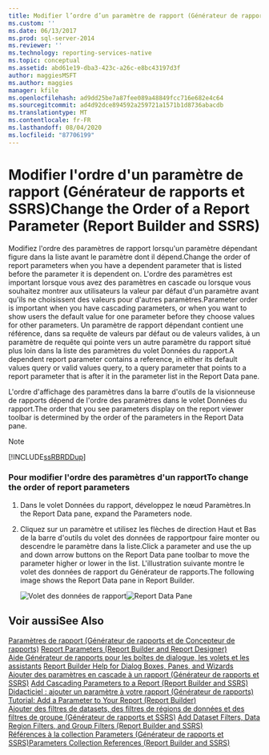 ```yaml
---
title: Modifier l’ordre d’un paramètre de rapport (Générateur de rapports et SSRS) | Microsoft Docs
ms.custom: ''
ms.date: 06/13/2017
ms.prod: sql-server-2014
ms.reviewer: ''
ms.technology: reporting-services-native
ms.topic: conceptual
ms.assetid: abd61e19-dba3-423c-a26c-e8bc43197d3f
author: maggiesMSFT
ms.author: maggies
manager: kfile
ms.openlocfilehash: ad9dd25be7a87fee089a48849fcc716e682e4c64
ms.sourcegitcommit: ad4d92dce894592a259721a1571b1d8736abacdb
ms.translationtype: MT
ms.contentlocale: fr-FR
ms.lasthandoff: 08/04/2020
ms.locfileid: "87706199"
---
```

# <a name="change-the-order-of-a-report-parameter-report-builder-and-ssrs"></a><span data-ttu-id="9b4d9-102">Modifier l'ordre d'un paramètre de rapport (Générateur de rapports et SSRS)</span><span class="sxs-lookup"><span data-stu-id="9b4d9-102">Change the Order of a Report Parameter (Report Builder and SSRS)</span></span>
  <span data-ttu-id="9b4d9-103">Modifiez l'ordre des paramètres de rapport lorsqu'un paramètre dépendant figure dans la liste avant le paramètre dont il dépend.</span><span class="sxs-lookup"><span data-stu-id="9b4d9-103">Change the order of report parameters when you have a dependent parameter that is listed before the parameter it is dependent on.</span></span> <span data-ttu-id="9b4d9-104">L'ordre des paramètres est important lorsque vous avez des paramètres en cascade ou lorsque vous souhaitez montrer aux utilisateurs la valeur par défaut d'un paramètre avant qu'ils ne choisissent des valeurs pour d'autres paramètres.</span><span class="sxs-lookup"><span data-stu-id="9b4d9-104">Parameter order is important when you have cascading parameters, or when you want to show users the default value for one parameter before they choose values for other parameters.</span></span> <span data-ttu-id="9b4d9-105">Un paramètre de rapport dépendant contient une référence, dans sa requête de valeurs par défaut ou de valeurs valides, à un paramètre de requête qui pointe vers un autre paramètre du rapport situé plus loin dans la liste des paramètres du volet Données du rapport.</span><span class="sxs-lookup"><span data-stu-id="9b4d9-105">A dependent report parameter contains a reference, in either its default values query or valid values query, to a query parameter that points to a report parameter that is after it in the parameter list in the Report Data pane.</span></span>  
  
 <span data-ttu-id="9b4d9-106">L'ordre d'affichage des paramètres dans la barre d'outils de la visionneuse de rapports dépend de l'ordre des paramètres dans le volet Données du rapport.</span><span class="sxs-lookup"><span data-stu-id="9b4d9-106">The order that you see parameters display on the report viewer toolbar is determined by the order of the parameters in the Report Data pane.</span></span>  
  
> [!NOTE]  
>  [!INCLUDE[ssRBRDDup](../../includes/ssrbrddup-md.md)]  
  
### <a name="to-change-the-order-of-report-parameters"></a><span data-ttu-id="9b4d9-107">Pour modifier l'ordre des paramètres d'un rapport</span><span class="sxs-lookup"><span data-stu-id="9b4d9-107">To change the order of report parameters</span></span>  
  
1.  <span data-ttu-id="9b4d9-108">Dans le volet Données du rapport, développez le nœud Paramètres.</span><span class="sxs-lookup"><span data-stu-id="9b4d9-108">In the Report Data pane, expand the Parameters node.</span></span>  
  
2.  <span data-ttu-id="9b4d9-109">Cliquez sur un paramètre et utilisez les flèches de direction Haut et Bas de la barre d'outils du volet des données de rapportpour faire monter ou descendre le paramètre dans la liste.</span><span class="sxs-lookup"><span data-stu-id="9b4d9-109">Click a parameter and use the up and down arrow buttons on the Report Data pane toolbar to move the parameter higher or lower in the list.</span></span> <span data-ttu-id="9b4d9-110">L'illustration suivante montre le volet des données de rapport du Générateur de rapports.</span><span class="sxs-lookup"><span data-stu-id="9b4d9-110">The following image shows the Report Data pane in Report Builder.</span></span>  
  
     <span data-ttu-id="9b4d9-111">![Volet des données de rapport](../media/reportdatapane.png "Volet des données de rapport")</span><span class="sxs-lookup"><span data-stu-id="9b4d9-111">![Report Data Pane](../media/reportdatapane.png "Report Data Pane")</span></span>  
  
## <a name="see-also"></a><span data-ttu-id="9b4d9-112">Voir aussi</span><span class="sxs-lookup"><span data-stu-id="9b4d9-112">See Also</span></span>  
 <span data-ttu-id="9b4d9-113">[Paramètres de rapport &#40;Générateur de rapports et de Concepteur de rapports&#41;](report-parameters-report-builder-and-report-designer.md) </span><span class="sxs-lookup"><span data-stu-id="9b4d9-113">[Report Parameters &#40;Report Builder and Report Designer&#41;](report-parameters-report-builder-and-report-designer.md) </span></span>  
 <span data-ttu-id="9b4d9-114">[Aide Générateur de rapports pour les boîtes de dialogue, les volets et les assistants](../report-builder-help-for-dialog-boxes-panes-and-wizards.md) </span><span class="sxs-lookup"><span data-stu-id="9b4d9-114">[Report Builder Help for Dialog Boxes, Panes, and Wizards](../report-builder-help-for-dialog-boxes-panes-and-wizards.md) </span></span>  
 <span data-ttu-id="9b4d9-115">[Ajouter des paramètres en cascade à un rapport &#40;Générateur de rapports et SSRS&#41;](add-cascading-parameters-to-a-report-report-builder-and-ssrs.md) </span><span class="sxs-lookup"><span data-stu-id="9b4d9-115">[Add Cascading Parameters to a Report &#40;Report Builder and SSRS&#41;](add-cascading-parameters-to-a-report-report-builder-and-ssrs.md) </span></span>  
 <span data-ttu-id="9b4d9-116">[Didacticiel : ajouter un paramètre à votre rapport &#40;Générateur de rapports&#41;](../tutorial-add-a-parameter-to-your-report-report-builder.md) </span><span class="sxs-lookup"><span data-stu-id="9b4d9-116">[Tutorial: Add a Parameter to Your Report &#40;Report Builder&#41;](../tutorial-add-a-parameter-to-your-report-report-builder.md) </span></span>  
 <span data-ttu-id="9b4d9-117">[Ajouter des filtres de datasets, des filtres de régions de données et des filtres de groupe &#40;Générateur de rapports et SSRS&#41;](add-dataset-filters-data-region-filters-and-group-filters.md) </span><span class="sxs-lookup"><span data-stu-id="9b4d9-117">[Add Dataset Filters, Data Region Filters, and Group Filters &#40;Report Builder and SSRS&#41;](add-dataset-filters-data-region-filters-and-group-filters.md) </span></span>  
 [<span data-ttu-id="9b4d9-118">Références à la collection Parameters &#40;Générateur de rapports et SSRS&#41;</span><span class="sxs-lookup"><span data-stu-id="9b4d9-118">Parameters Collection References &#40;Report Builder and SSRS&#41;</span></span>](built-in-collections-parameters-collection-references-report-builder.md)  
  
  
